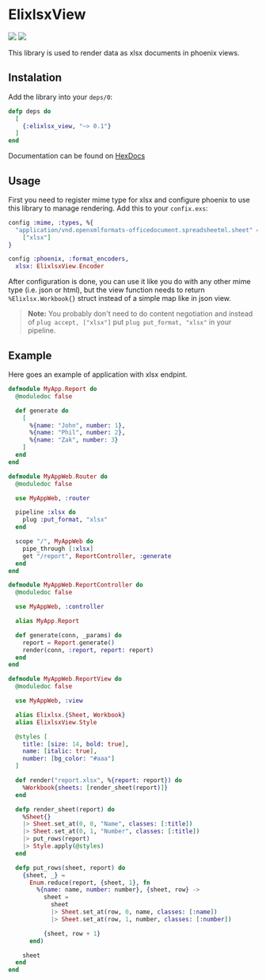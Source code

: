 # ElixlsxView

![](https://github.com/Elonsoft/elixlsx_view/workflows/mix%20test/badge.svg)
![](https://github.com/Elonsoft/elixlsx_view/workflows/mix%20format/badge.svg)

This library is used to render data as xlsx documents in phoenix
views.

## Instalation

Add the library into your `deps/0`:

```elixir
defp deps do
  [
    {:elixlsx_view, "~> 0.1"}
  ]
end
```

Documentation can be found on [HexDocs](https://hexdocs.pm/elixlsx_view)

## Usage

First you need to register mime type for xlsx and configure phoenix
to use this library to manage rendering. Add this to your
`confix.exs`:

```elixir
config :mime, :types, %{
  "application/vnd.openxmlformats-officedocument.spreadsheetml.sheet" =>
    ["xlsx"]
}

config :phoenix, :format_encoders,
  xlsx: ElixlsxView.Encoder
```

After configuration is done, you can use it like you do with any
other mime type (i.e. json or html), but the view function needs to
return `%Elixlsx.Workbook{}` struct instead of a simple map like in
json view.

> **Note:** You probably don't need to do content negotiation and
> instead of `plug accept, ["xlsx"]` put `plug put_format, "xlsx"`
> in your pipeline.

## Example

Here goes an example of application with xlsx endpint.

```elixir
defmodule MyApp.Report do
  @moduledoc false

  def generate do
    [
      %{name: "John", number: 1},
      %{name: "Phil", number: 2},
      %{name: "Zak", number: 3}
    ]
  end
end
```

```elixir
defmodule MyAppWeb.Router do
  @moduledoc false

  use MyAppWeb, :router

  pipeline :xlsx do
    plug :put_format, "xlsx"
  end

  scope "/", MyAppWeb do
    pipe_through [:xlsx]
    get "/report", ReportController, :generate
  end
end
```

```elixir
defmodule MyAppWeb.ReportController do
  @moduledoc false

  use MyAppWeb, :controller

  alias MyApp.Report

  def generate(conn, _params) do
    report = Report.generate()
    render(conn, :report, report: report)
  end
end
```

```elixir
defmodule MyAppWeb.ReportView do
  @moduledoc false

  use MyAppWeb, :view

  alias Elixlsx.{Sheet, Workbook}
  alias ElixlsxView.Style

  @styles [
    title: [size: 14, bold: true],
    name: [italic: true],
    number: [bg_color: "#aaa"]
  ]

  def render("report.xlsx", %{report: report}) do
    %Workbook{sheets: [render_sheet(report)]}
  end

  defp render_sheet(report) do
    %Sheet{}
    |> Sheet.set_at(0, 0, "Name", classes: [:title])
    |> Sheet.set_at(0, 1, "Number", classes: [:title])
    |> put_rows(report)
    |> Style.apply(@styles)
  end

  defp put_rows(sheet, report) do
    {sheet, _} =
      Enum.reduce(report, {sheet, 1}, fn
        %{name: name, number: number}, {sheet, row} ->
          sheet =
            sheet
            |> Sheet.set_at(row, 0, name, classes: [:name])
            |> Sheet.set_at(row, 1, number, classes: [:number])

          {sheet, row + 1}
      end)

    sheet
  end
end
```
